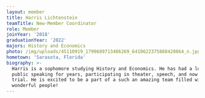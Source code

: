 ```yaml
---
layout: member
title: Harris Lichtenstein
teamTitle: New-Member Coordinator
role: Member
joinYear: '2018'
graduationYear: '2022'
majors: History and Economics
photo: /img/uploads/45110919_1799689713486269_6410622375888420864_n.jpg
hometown: 'Sarasota, Florida'
biography: >-
  Harris is a sophomore studying History and Economics. He has had a love for
  public speaking for years, participating in theater, speech, and now mock
  trial. He is excited to be a part of a such an amazing team filled with
  wonderful people!
---
```



